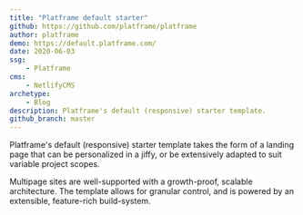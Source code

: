 ```yaml
---
title: "Platframe default starter"
github: https://github.com/platframe/platframe
author: platframe
demo: https://default.platframe.com/
date: 2020-06-03
ssg:
    - Platframe
cms:
    - NetlifyCMS
archetype:
    - Blog
description: Platframe's default (responsive) starter template.
github_branch: master
---
```


Platframe's default (responsive) starter template takes the form of a landing page that can be personalized in a jiffy, or be extensively adapted to suit variable project scopes.  

Multipage sites are well-supported with a growth-proof, scalable architecture. The template allows for granular control, and is powered by an extensible, feature-rich build-system.